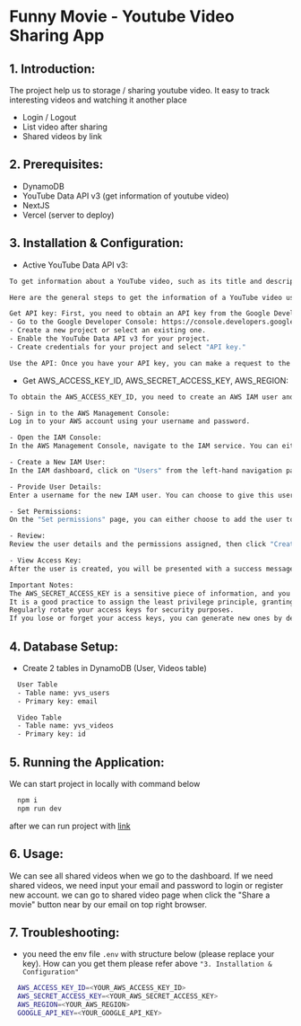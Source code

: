 # Funny Movie - Youtube Video Sharing App

## 1. Introduction:
The project help us to storage / sharing youtube video. It easy to track interesting videos and watching it another place
- Login / Logout
- List video after sharing
- Shared videos by link

## 2. Prerequisites:
- DynamoDB
- YouTube Data API v3 (get information of youtube video)
- NextJS
- Vercel (server to deploy)

## 3. Installation & Configuration:
- Active YouTube Data API v3:
```bash
To get information about a YouTube video, such as its title and description, you can use the YouTube Data API. The API allows you to retrieve data from YouTube programmatically, including details about videos, channels, playlists, and more.

Here are the general steps to get the information of a YouTube video using its URL:

Get API key: First, you need to obtain an API key from the Google Developer Console. Follow these steps to get an API key:
- Go to the Google Developer Console: https://console.developers.google.com/
- Create a new project or select an existing one.
- Enable the YouTube Data API v3 for your project.
- Create credentials for your project and select "API key."

Use the API: Once you have your API key, you can make a request to the YouTube Data API to get the video information using the video URL. There are various ways to use the API, such as through HTTP requests, client libraries, or SDKs.
```
- Get AWS_ACCESS_KEY_ID, AWS_SECRET_ACCESS_KEY, AWS_REGION:
```bash
To obtain the AWS_ACCESS_KEY_ID, you need to create an AWS IAM user and generate access keys for that user. Here is a step-by-step guide on how to do it:

- Sign in to the AWS Management Console:
Log in to your AWS account using your username and password.

- Open the IAM Console:
In the AWS Management Console, navigate to the IAM service. You can either use the search bar to find "IAM" or locate it under the "Security, Identity & Compliance" section.

- Create a New IAM User:
In the IAM dashboard, click on "Users" from the left-hand navigation pane, then click the "Add user" button.

- Provide User Details:
Enter a username for the new IAM user. You can choose to give this user programmatic access (for using AWS CLI, SDKs, etc.), AWS Management Console access (to sign in to the AWS Management Console), or both.

- Set Permissions:
On the "Set permissions" page, you can either choose to add the user to a group with predefined permissions or directly attach policies to the user. If this user needs specific permissions, you can create a custom policy and attach it here.

- Review:
Review the user details and the permissions assigned, then click "Create user."

- View Access Key:
After the user is created, you will be presented with a success message, and you will see the AWS_ACCESS_KEY_ID and the corresponding AWS_SECRET_ACCESS_KEY. These are the credentials you will use to authenticate the IAM user and access AWS resources programmatically.

Important Notes:
The AWS_SECRET_ACCESS_KEY is a sensitive piece of information, and you should store it securely. Never share your access key credentials in public forums or repositories.
It is a good practice to assign the least privilege principle, granting only the necessary permissions to the IAM user.
Regularly rotate your access keys for security purposes.
If you lose or forget your access keys, you can generate new ones by deactivating the old keys and creating new ones for the IAM user.
```
## 4. Database Setup:
- Create 2 tables in DynamoDB (User, Videos table)
```bash
  User Table
  - Table name: yvs_users
  - Primary key: email 
```
```bash
  Video Table
  - Table name: yvs_videos
  - Primary key: id 
```

## 5. Running the Application:
We can start project in locally with command below
```bash
  npm i
  npm run dev 
```
after we can run project with [link](http://localhost:3000)

## 6. Usage:
We can see all shared videos when we go to the dashboard. If we need shared videos, we need input your email and password to login or register new account.
we can go to shared video page when click the "Share a movie" button near by our email on top right browser. 

## 7.	Troubleshooting:
- you need the env file `.env` with structure below (please replace your key). How can you get them please refer above `"3. Installation & Configuration"`
```bash
  AWS_ACCESS_KEY_ID=<YOUR_AWS_ACCESS_KEY_ID>
  AWS_SECRET_ACCESS_KEY=<YOUR_AWS_SECRET_ACCESS_KEY>
  AWS_REGION=<YOUR_AWS_REGION>
  GOOGLE_API_KEY=<YOUR_GOOGLE_API_KEY>
```